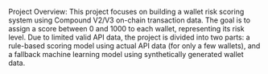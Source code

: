 Project Overview:
This project focuses on building a wallet risk scoring system using Compound V2/V3 on-chain transaction data. The goal is to assign a score between 0 and 1000 to each wallet, representing its risk level.
Due to limited valid API data, the project is divided into two parts: a rule-based scoring model using actual API data (for only a few wallets), and a fallback machine learning model using synthetically generated wallet data.
